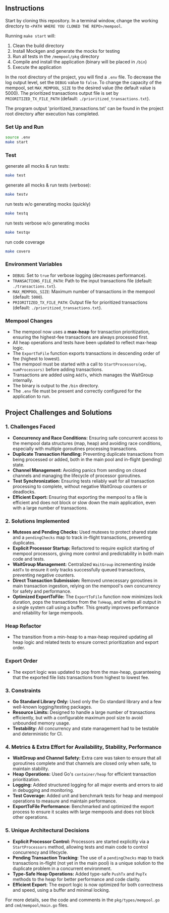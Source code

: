 ## Instructions

Start by cloning this repository.
In a terminal window, change the working directory to `<PATH WHERE YOU CLONED THE REPO>/mempool`.

Running `make start` will:

1. Clean the build directory
2. Install Mockgen and generate the mocks for testing
3. Run all tests in the `/mempool/pkg` directory
4. Compile and install the application (binary will be placed in `/bin`)
5. Execute the application

In the root directory of the project, you will find a `.env` file. To decrease the log output level, set the `DEBUG` value to `false`. To change the capacity of the mempool, set `MAX_MEMPOOL_SIZE` to the desired value (the default value is 5000). The prioritized transactions output file is set by `PRIORITIZED_TX_FILE_PATH` (default: `./prioritized_transactions.txt`).

The program output 'prioritized_transactions.txt' can be found in the project root directory after execution has completed.

### Set Up and Run

```bash
source .env
make start
```

### Test

generate all mocks & run tests:

```bash
make test
```

generate all mocks & run tests (verbose):

```bash
make testv
```

run tests w/o generating mocks (quickly)

```bash
make testq
```

run tests verbose w/o generating mocks

```bash
make testqv
```

run code coverage

```bash
make covero
```

### Environment Variables

- `DEBUG`: Set to `true` for verbose logging (decreases performance).
- `TRANSACTIONS_FILE_PATH`: Path to the input transactions file (default: `./transactions.txt`).
- `MAX_MEMPOOL_SIZE`: Maximum number of transactions in the mempool (default: `5000`).
- `PRIORITIZED_TX_FILE_PATH`: Output file for prioritized transactions (default: `./prioritized_transactions.txt`).

### Mempool Changes

- The mempool now uses a **max-heap** for transaction prioritization, ensuring the highest-fee transactions are always processed first.
- All heap operations and tests have been updated to reflect max-heap logic.
- The `ExportToFile` function exports transactions in descending order of fee (highest to lowest).
- The mempool must be started with a call to `StartProcessors(wg, numProcessors)` before adding transactions.
- Transactions are added using `AddTx`, which manages the WaitGroup internally.
- The binary is output to the `/bin` directory.
- The `.env` file must be present and correctly configured for the application to run.

## Project Challenges and Solutions

### 1. Challenges Faced

- **Concurrency and Race Conditions:** Ensuring safe concurrent access to the mempool data structures (map, heap) and avoiding race conditions, especially with multiple goroutines processing transactions.
- **Duplicate Transaction Handling:** Preventing duplicate transactions from being processed or added, both in the main pool and in-flight (pending) state.
- **Channel Management:** Avoiding panics from sending on closed channels and managing the lifecycle of processor goroutines.
- **Test Synchronization:** Ensuring tests reliably wait for all transaction processing to complete, without negative WaitGroup counters or deadlocks.
- **Efficient Export:** Ensuring that exporting the mempool to a file is efficient and does not block or slow down the main application, even with a large number of transactions.

### 2. Solutions Implemented

- **Mutexes and Pending Checks:** Used mutexes to protect shared state and a `pendingChecks` map to track in-flight transactions, preventing duplicates.
- **Explicit Processor Startup:** Refactored to require explicit starting of mempool processors, giving more control and predictability in both main code and tests.
- **WaitGroup Management:** Centralized `WaitGroup` incrementing inside `AddTx` to ensure it only tracks successfully queued transactions, preventing negative counters.
- **Direct Transaction Submission:** Removed unnecessary goroutines in main transaction ingestion, relying on the mempool's own concurrency for safety and performance.
- **Optimized ExportToFile:** The `ExportToFile` function now minimizes lock duration, pops the transactions from the `TxHeap`, and writes all output in a single system call using a buffer. This greatly improves performance and reliability for large mempools.

### Heap Refactor

- The transition from a min-heap to a max-heap required updating all heap logic and related tests to ensure correct prioritization and export order.

### Export Order

- The export logic was updated to pop from the max-heap, guaranteeing that the exported file lists transactions from highest to lowest fee.

### 3. Constraints

- **Go Standard Library Only:** Used only the Go standard library and a few well-known logging/testing packages.
- **Resource Limits:** Designed to handle a large number of transactions efficiently, but with a configurable maximum pool size to avoid unbounded memory usage.
- **Testability:** All concurrency and state management had to be testable and deterministic for CI.

### 4. Metrics & Extra Effort for Availability, Stability, Performance

- **WaitGroup and Channel Safety:** Extra care was taken to ensure that all goroutines complete and that channels are closed only when safe, to maintain stability.
- **Heap Operations:** Used Go's `container/heap` for efficient transaction prioritization.
- **Logging:** Added structured logging for all major events and errors to aid in debugging and monitoring.
- **Test Coverage:** Added unit and benchmark tests for heap and mempool operations to measure and maintain performance.
- **ExportToFile Performance:** Benchmarked and optimized the export process to ensure it scales with large mempools and does not block other operations.

### 5. Unique Architectural Decisions

- **Explicit Processor Control:** Processors are started explicitly via a `StartProcessors` method, allowing tests and main code to control concurrency and lifecycle.
- **Pending Transaction Tracking:** The use of a `pendingChecks` map to track transactions in-flight (not yet in the main pool) is a unique solution to the duplicate problem in a concurrent environment.
- **Type-Safe Heap Operations:** Added type-safe `PushTx` and `PopTx` methods to the heap for better performance and code clarity.
- **Efficient Export:** The export logic is now optimized for both correctness and speed, using a buffer and minimal locking.

For more details, see the code and comments in the `pkg/types/mempool.go` and `cmd/mempool/main.go` files.